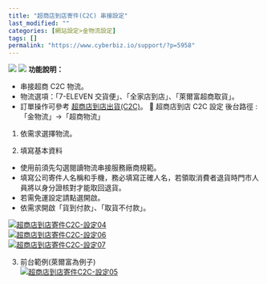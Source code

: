 ```yaml
---
title: "超商店到店寄件(C2C) 串接設定"
last_modified: ""
categories: [網站設定>金物流設定]
tags: []
permalink: "https://www.cyberbiz.io/support/?p=5958"
---
```


![](https://www.cyberbiz.io/support/wp-content/uploads/適用站別.png)
[![](https://www.cyberbiz.io/support/wp-content/uploads/台灣站.png)](https://www.cyberbiz.io/support/?page_id=2490)
**功能說明：**  

* 串接超商 C2C 物流。
* 物流選項：「7-ELEVEN 交貨便」、「全家店到店」、「萊爾富超商取貨」。
* 訂單操作可參考 [超商店到店出貨(C2C)](https://www.cyberbiz.io/support/?p=980)。
📌 超商店到店 C2C 設定 後台路徑 : 「金物流」→「超商物流」  


1. 依需求選擇物流。


2. 填寫基本資料  

* 使用前須先勾選閱讀物流串接服務廠商規範。
* 填寫公司寄件人名稱和手機，務必填寫正確人名，若領取消費者退貨時門市人員將以身分證核對才能取回退貨。
* 若需免運設定請點選開啟。
* 依需求開啟「貨到付款」、「取貨不付款」。

[![超商店到店寄件C2C-設定04](https://www.cyberbiz.io/support/wp-content/uploads/超商店到店寄件C2C-設定04.png)](https://www.cyberbiz.io/support/wp-content/uploads/超商店到店寄件C2C-設定04.png)  
[![超商店到店寄件C2C-設定06](https://www.cyberbiz.io/support/wp-content/uploads/超商店到店寄件C2C-設定06.png)](https://www.cyberbiz.io/support/wp-content/uploads/超商店到店寄件C2C-設定06.png)  
[![超商店到店寄件C2C-設定07](https://www.cyberbiz.io/support/wp-content/uploads/超商店到店寄件C2C-設定07.png)](https://www.cyberbiz.io/support/wp-content/uploads/超商店到店寄件C2C-設定07.png)



3. 前台範例(萊爾富為例子)  
[![超商店到店寄件C2C-設定05](https://www.cyberbiz.io/support/wp-content/uploads/超商店到店寄件C2C-設定05.png)](https://www.cyberbiz.io/support/wp-content/uploads/超商店到店寄件C2C-設定05.png)

